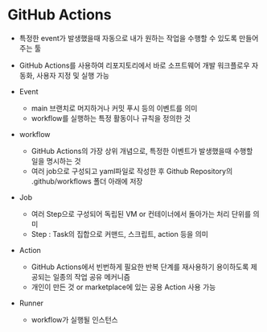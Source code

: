 # GitHub Actions

- 특정한 event가 발생했을때 자동으로 내가 원하는 작업을 수행할 수 있도록 만들어주는 툴
- GitHub Actions를 사용하여 리포지토리에서 바로 소프트웨어 개발 워크플로우 자동화, 사용자 지정 및 실행 가능
- Event
    - main 브랜치로 머지하거나 커밋 푸시 등의 이벤트를 의미
    - workflow를 실행하는 특정 활동이나 규칙을 정의한 것

- workflow
  - GitHub Actions의 가장 상위 개념으로, 특정한 이벤트가 발생했을때 수행할 일을 명시하는 것
  - 여러 job으로 구성되고 yaml파일로 작성한 후 Github Repository의 .github/workflows 폴더 아래에 저장

- Job
  - 여러 Step으로 구성되어 독립된 VM or 컨테이너에서 돌아가는 처리 단위를 의미
  - Step : Task의 집합으로 커맨드, 스크립트, action 등을 의미

- Action
  - GitHub Actions에서 빈번하게 필요한 반복 단계를 재사용하기 용이하도록 제공되는 일종의 작업 공유 메커니즘
  - 개인이 만든 것 or marketplace에 있는 공용 Action 사용 가능

- Runner
  - workflow가 실행될 인스턴스